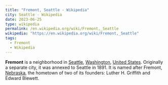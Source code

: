 ```yaml
---
title: "Fremont, Seattle - Wikipedia"
city: Seattle - Wikipedia
date: 2023-06-25
type: wikipedia
permalink: /en.wikipedia.org/wiki/Fremont,_Seattle
wikipedia: "https://en.wikipedia.org/wiki/Fremont,_Seattle"
tags:
  - Fremont
  - Wikipedia
---
```

**Fremont** is a neighborhood in [Seattle](/en.wikipedia.org/wiki/Seattle), [Washington](/en.wikipedia.org/wiki/Washington_(state)), [United States](/en.wikipedia.org/wiki/United_States). Originally a separate city, it was annexed to Seattle in 1891. It is named after Fremont, [Nebraska](/en.wikipedia.org/wiki/Nebraska), the hometown of two of its founders: Luther H. Griffith and Edward Blewett.